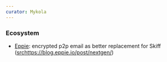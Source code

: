 ```yaml
---
curator: Mykola
---
```


### Ecosystem

* [Eppie](https://eppie.io/): encrypted p2p email as better replacement for Skiff ([src](https://blog.eppie.io/post/nextgen/)https://blog.eppie.io/post/nextgen/)
